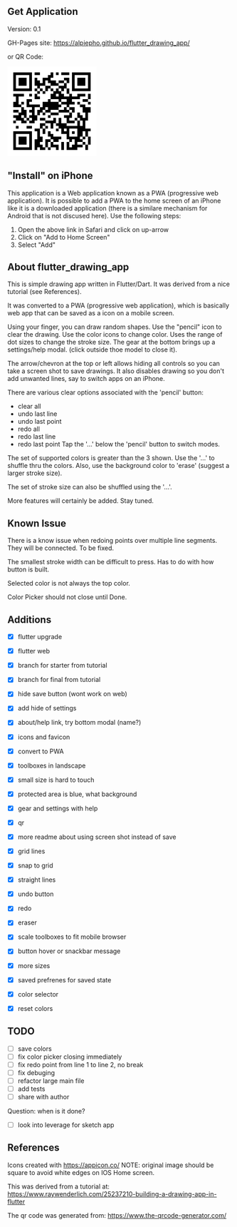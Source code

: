 ## Get Application
Version: 0.1

GH-Pages site: https://alpiepho.github.io/flutter_drawing_app/

or QR Code:

![QR Code](./qr-code.png)

## "Install" on iPhone

This application is a Web application known as a PWA (progressive web application).  It is possible to add a PWA to the home screen of an iPhone
like it is a downloaded application (there is a similare mechanism for Android that is not discused here).  Use the following steps:

1. Open the above link in Safari and click on up-arrow
2. Click on "Add to Home Screen"
3. Select "Add"

## About flutter_drawing_app

This is simple drawing app written in Flutter/Dart.   It was derived from a nice tutorial (see References).

It was converted to a PWA (progressive web application), which is basically web app that can be saved as a icon on a mobile screen.

Using your finger, you can draw random shapes.  Use the "pencil" icon to clear the drawing.  Use the color icons to change color.  Uses the range of dot sizes to change the stroke size.  The gear at the bottom brings up a settings/help modal. (click outside thoe model to close it).

The arrow/chevron at the top or left allows hiding all controls so you can take a screen shot to save drawings.  It also disables drawing so you don't add unwanted lines, say to switch apps on an iPhone.

There are various clear options associated with the 'pencil' button:
- clear all
- undo last line
- undo last point
- redo all
- redo last line
- redo last point
Tap the '...' below the  'pencil' button to switch modes.

The set of supported colors is greater than the 3 shown.  Use the '...' to shuffle thru the colors.  Also, use the background color to 'erase' (suggest a larger stroke size).

The set of stroke size can also be shuffled using the '...'.


More features will certainly be added.  Stay tuned.

## Known Issue

There is a know issue when redoing points over multiple line segments.  They will be connected.  To be fixed.

The smallest stroke width can be difficult to press.  Has to do with how button is built.

Selected color is not always the top color.

Color Picker should not close until Done.

## Additions

- [x] flutter upgrade
- [x] flutter web
- [x] branch for starter from tutorial
- [x] branch for final from tutorial
- [x] hide save button (wont work on web)
- [x] add hide of settings
- [x] about/help link, try bottom modal (name?)
- [x] icons and favicon
- [x] convert to PWA
- [x] toolboxes in landscape
- [x] small size is hard to touch
- [x] protected area is blue, what background
- [x] gear and settings with help
- [x] qr
- [x] more readme about using screen shot instead of save
- [x] grid lines
- [x] snap to grid
- [x] straight lines
- [x] undo button
- [x] redo
- [x] eraser
- [x] scale toolboxes to fit mobile browser
- [x] button hover or snackbar message
- [x] more sizes
- [x] saved prefrenes for saved state
- [x] color selector
- [x] reset colors


## TODO
- [ ] save colors
- [ ] fix color picker closing immediately
- [ ] fix redo point from line 1 to line 2, no break
- [ ] fix debuging
- [ ] refactor large main file
- [ ] add tests
- [ ] share with author

Question: when is it done?




- [ ] look into leverage for sketch app

## References

Icons created with https://appicon.co/  NOTE: original image should be square to avoid white edges on IOS Home screen.

This was derived from a tutorial at: https://www.raywenderlich.com/25237210-building-a-drawing-app-in-flutter

The qr code was generated from:
https://www.the-qrcode-generator.com/
